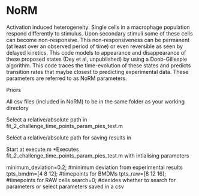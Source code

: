 # NoRM
Activation induced heterogeneity: Single cells in a macrophage population respond differently to stimulus. Upon secondary stimuli some of these cells can become non-responsive.
This non-responsiveness can be permanent (at least over an observed period of time) or even reversible as seen by delayed kinetics. This code models to appearance and disappearance of these proposed states (Dey et al, unpublished) by using a Doob-Gillespie algorithm. This code traces the time-evolution of these states and predicts transition rates that maybe closest to predicting experimental data. These parameters are referred to as NoRM parameters.

Priors

All csv files (included in NoRM) to be in the same folder as your working directory

Select a relative/absolute path in fit_2_challenge_time_points_param_pies_test.m

Select a relative/absolute path for saving results in 


Start at execute.m
*Executes fit_2_challenge_time_points_param_pies_test.m with intialising parameters

minimum_deviation=0.2; #minimum deviation from experimental results
tpts_bmdm=[4 8 12]; #timepoints for BMDMs
tpts_raw=[8 12 16]; #timepoints for RAW cells
search=0; #decides whether to search for parameters or select parameters saved in a csv

